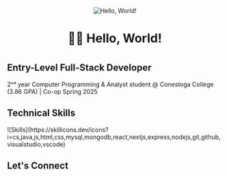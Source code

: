 <div align="center">
  <img src="https://media1.tenor.com/m/X1DFymgWJAcAAAAC/poliwhirl-pokemon.gif" alt="Hello, World!">

  <h1>👋🏻 Hello, World!<h1>
</div>

<h2>Entry-Level Full-Stack Developer</h2>
<p>2ⁿᵈ year Computer Programming & Analyst student @ Conestoga College (3.86 GPA) | Co-op Spring 2025</p>

<h2>Technical Skills</h2>
![Skills](https://skillicons.dev/icons?i=cs,java,js,html,css,mysql,mongodb,react,nextjs,express,nodejs,git,github,visualstudio,vscode)

<h2>Let's Connect</h2>
